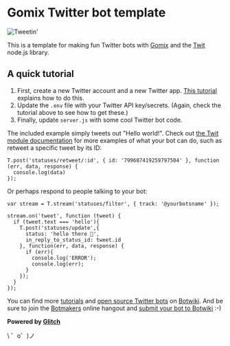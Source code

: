 Gomix Twitter bot template 
===================================

![Tweetin'](https://cdn.gomix.com/4032b241-bff8-473e-aa6b-eb0c92a4bd06%2Ftweeting.gif)


This is a template for making fun Twitter bots with [Gomix](https://gomix.com/) and the [Twit](https://github.com/ttezel/twit) node.js library. 

  
## A quick tutorial

1. First, create a new Twitter account and a new Twitter app. [This tutorial](https://botwiki.org/tutorials/make-an-image-posting-twitter-bot/#creating-a-twitter-app) explains how to do this.
2. Update the `.env` file with your Twitter API key/secrets. (Again, check the tutorial above to see how to get these.)
3. Finally, update `server.js` with some cool Twitter bot code.

The included example simply tweets out "Hello world!". Check out [the Twit module documentation](https://github.com/ttezel/twit) for more examples of what your bot can do, such as retweet a specific tweet by its ID:


```
T.post('statuses/retweet/:id', { id: '799687419259797504' }, function (err, data, response) {
  console.log(data)
});
```

Or perhaps respond to people talking to your bot:

```
var stream = T.stream('statuses/filter', { track: '@yourbotsname' });

stream.on('tweet', function (tweet) {
  if (tweet.text === 'hello'){
    T.post('statuses/update',{
      status: 'hello there 👋',
      in_reply_to_status_id: tweet.id
    }, function(err, data, response) {
      if (err){
        console.log('ERROR');
        console.log(err);          
      }
    });
  }
});

```

You can find more [tutorials](https://botwiki.org/tutorials/twitterbots/#tutorials-nodejs) and [open source Twitter bots](https://botwiki.org/tag/twitter+bot+opensource+nodejs/) on [Botwiki](https://botwiki.org). And be sure to join the [Botmakers](https://botmakers.org/) online hangout and [submit your bot to Botwiki](https://botwiki.org/submit-your-bot) :-)


**Powered by [Glitch](https://glitch.com)**

\ ゜o゜)ノ
